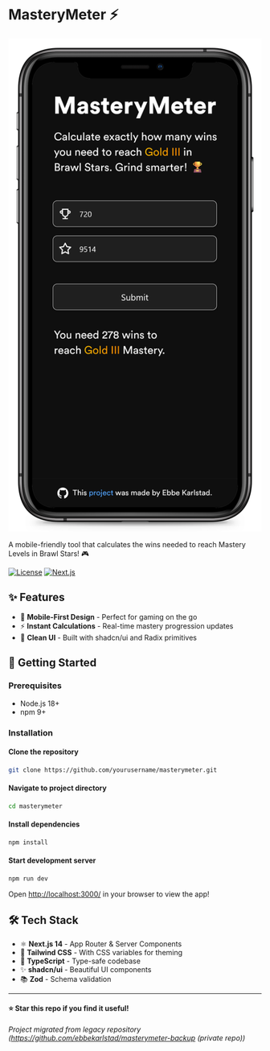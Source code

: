 # MasteryMeter ⚡

![Project Screenshot](/public/mockup.png)

A mobile-friendly tool that calculates the wins needed to reach Mastery Levels in Brawl Stars! 🎮

[![License](https://img.shields.io/badge/license-MIT-blue?style=flat-square)](LICENSE)
[![Next.js](https://img.shields.io/badge/Next.js-14.2.3-black?style=flat-square&logo=next.js)](https://nextjs.org/)

## ✨ Features

- 📱 **Mobile-First Design** - Perfect for gaming on the go
- ⚡ **Instant Calculations** - Real-time mastery progression updates
- 🎨 **Clean UI** - Built with shadcn/ui and Radix primitives

## 🚀 Getting Started

### Prerequisites
- Node.js 18+
- npm 9+

### Installation

#### Clone the repository
```bash
git clone https://github.com/yourusername/masterymeter.git
```
#### Navigate to project directory
```bash
cd masterymeter
```
#### Install dependencies
```bash
npm install
```
#### Start development server
```bash
npm run dev
```

Open [http://localhost:3000/](http://localhost:3000) in your browser to view the app!

## 🛠️ Tech Stack

- ⚛️ **Next.js 14** - App Router & Server Components
- 🎨 **Tailwind CSS** - With CSS variables for theming
- 📘 **TypeScript** - Type-safe codebase
- ✨ **shadcn/ui** - Beautiful UI components
- 📚 **Zod** - Schema validation

---

#### ⭐ Star this repo if you find it useful!

*Project migrated from legacy repository (https://github.com/ebbekarlstad/masterymeter-backup (private repo))*
